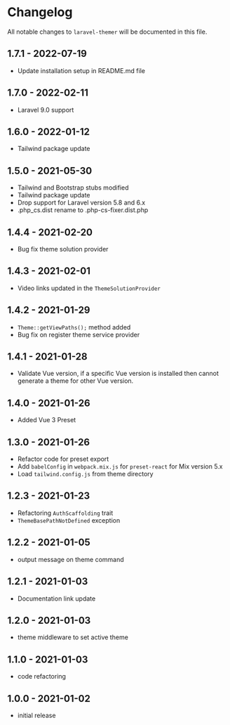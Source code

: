 # Changelog

All notable changes to `laravel-themer` will be documented in this file.

## 1.7.1 - 2022-07-19
- Update installation setup in README.md file

## 1.7.0 - 2022-02-11
- Laravel 9.0 support

## 1.6.0 - 2022-01-12
- Tailwind package update

## 1.5.0 - 2021-05-30
- Tailwind and Bootstrap stubs modified
- Tailwind package update
- Drop support for Laravel version 5.8 and 6.x
- .php_cs.dist rename to .php-cs-fixer.dist.php

## 1.4.4 - 2021-02-20
- Bug fix theme solution provider

## 1.4.3 - 2021-02-01
- Video links updated in the `ThemeSolutionProvider`

## 1.4.2 - 2021-01-29
- `Theme::getViewPaths();` method added
- Bug fix on register theme service provider

## 1.4.1 - 2021-01-28
- Validate Vue version, if a specific Vue version is installed then cannot generate a theme for other Vue version.

## 1.4.0 - 2021-01-26
- Added Vue 3 Preset

## 1.3.0 - 2021-01-26
- Refactor code for preset export
- Add `babelConfig` in `webpack.mix.js` for `preset-react` for Mix version 5.x
- Load `tailwind.config.js` from theme directory

## 1.2.3 - 2021-01-23

- Refactoring `AuthScaffolding` trait
- `ThemeBasePathNotDefined` exception

## 1.2.2 - 2021-01-05

- output message on theme command

## 1.2.1 - 2021-01-03

- Documentation link update

## 1.2.0 - 2021-01-03

- theme middleware to set active theme

## 1.1.0 - 2021-01-03

- code refactoring

## 1.0.0 - 2021-01-02

- initial release
